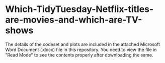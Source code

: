 # Which-TidyTuesday-Netflix-titles-are-movies-and-which-are-TV-shows

The details of the codeset and plots are included in the attached Microsoft Word Document (.docx) file in this repository. 
You need to view the file in "Read Mode" to see the contents properly after downloading the same.
